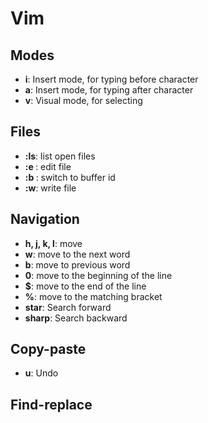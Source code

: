 # Vim

## Modes
* **i**: Insert mode, for typing before character
* **a**: Insert mode, for typing after character
* **v**: Visual mode, for selecting

## Files
* **:ls**: list open files
* **:e <path>**: edit file
* **:b <id>**: switch to buffer id
* **:w**: write file

## Navigation
* **h, j, k, l**: move
* **w**: move to the next word
* **b**: move to previous word
* **0**: move to the beginning of the line
* **$**: move to the end of the line
* **%**: move to the matching bracket
* **star**: Search forward
* **sharp**: Search backward

## Copy-paste
* **u**: Undo

## Find-replace

